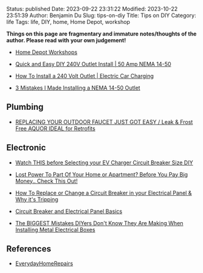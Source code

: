 Status: published
Date: 2023-09-22 23:31:22
Modified: 2023-10-22 23:51:39
Author: Benjamin Du
Slug: tips-on-diy
Title: Tips on DIY
Category: life
Tags: life, DIY, home, Home Depot, workshop

**Things on this page are fragmentary and immature notes/thoughts of the author. Please read with your own judgement!**

- [Home Depot Workshops](https://www.homedepot.com/workshops/#change_store)

- [Quick and Easy DIY 240V Outlet Install | 50 Amp NEMA 14-50](https://www.youtube.com/watch?v=F3yGUZv36gs)

- [How To Install a 240 Volt Outlet | Electric Car Charging](https://www.youtube.com/watch?v=tBxGo0qveNs)

- [3 Mistakes I Made Installing a NEMA 14-50 Outlet](https://www.youtube.com/watch?v=CTT0mkVq-8s)

## Plumbing

- [REPLACING YOUR OUTDOOR FAUCET JUST GOT EASY / Leak & Frost Free AQUOR IDEAL for Retrofits](https://www.youtube.com/watch?v=4e3Na6nMZRc)

## Electronic

- [Watch THIS before Selecting your EV Charger Circuit Breaker Size DIY](https://www.youtube.com/watch?v=xClNElvvrGo)

- [Lost Power To Part Of Your Home or Apartment? Before You Pay Big Money.. Check This Out!](https://www.youtube.com/watch?v=En-RKloxrb4)

- [How To Replace or Change a Circuit Breaker in your Electrical Panel & Why it's Tripping](https://www.youtube.com/watch?v=ta0CvuSGQgY&t=183s)

- [Circuit Breaker and Electrical Panel Basics](https://www.youtube.com/watch?v=bGZVILwbyLo)

- [The BIGGEST Mistakes DIYers Don't Know They Are Making When Installing Metal Electrical Boxes](https://www.youtube.com/watch?v=LrZEz7SOwW0)

## References

- [EverydayHomeRepairs](https://www.youtube.com/@EverydayHomeRepairs)
